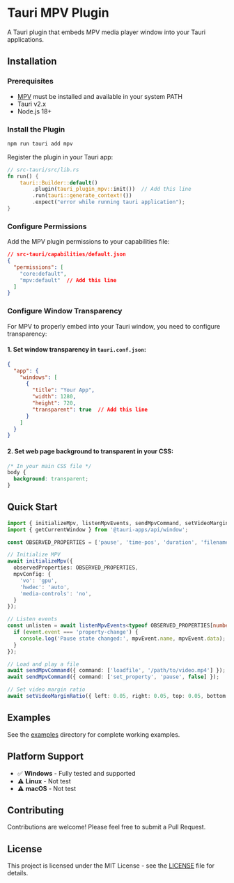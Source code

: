 # Tauri MPV Plugin

A Tauri plugin that embeds MPV media player window into your Tauri applications.

## Installation

### Prerequisites

- [MPV](https://mpv.io/) must be installed and available in your system PATH
- Tauri v2.x
- Node.js 18+

### Install the Plugin

```bash
npm run tauri add mpv
```

Register the plugin in your Tauri app:

```rust
// src-tauri/src/lib.rs
fn run() {
    tauri::Builder::default()
        .plugin(tauri_plugin_mpv::init())  // Add this line
        .run(tauri::generate_context!())
        .expect("error while running tauri application");
}
```

### Configure Permissions

Add the MPV plugin permissions to your capabilities file:

```json
// src-tauri/capabilities/default.json
{
  "permissions": [
    "core:default",
    "mpv:default"  // Add this line
  ]
}
```

### Configure Window Transparency

For MPV to properly embed into your Tauri window, you need to configure transparency:

#### 1. Set window transparency in `tauri.conf.json`:

```json
{
  "app": {
    "windows": [
      {
        "title": "Your App",
        "width": 1280,
        "height": 720,
        "transparent": true  // Add this line
      }
    ]
  }
}
```

#### 2. Set web page background to transparent in your CSS:

```css
/* In your main CSS file */
body {
  background: transparent;
}
```

## Quick Start

```typescript
import { initializeMpv, listenMpvEvents, sendMpvCommand, setVideoMarginRatio } from 'tauri-plugin-mpv';
import { getCurrentWindow } from '@tauri-apps/api/window';

const OBSERVED_PROPERTIES = ['pause', 'time-pos', 'duration', 'filename'] as const;

// Initialize MPV
await initializeMpv({
  observedProperties: OBSERVED_PROPERTIES,
  mpvConfig: {
    'vo': 'gpu',
    'hwdec': 'auto',
    'media-controls': 'no',
  }
});

// Listen events
const unlisten = await listenMpvEvents<typeof OBSERVED_PROPERTIES[number]>((event) => {
  if (event.event === 'property-change') {
    console.log('Pause state changed:', mpvEvent.name, mpvEvent.data);
  }
});

// Load and play a file
await sendMpvCommand({ command: ['loadfile', '/path/to/video.mp4'] });
await sendMpvCommand({ command: ['set_property', 'pause', false] });

// Set video margin ratio
await setVideoMarginRatio({ left: 0.05, right: 0.05, top: 0.05, bottom: 0.05 });
```

## Examples

See the [examples](./examples) directory for complete working examples.

## Platform Support

- ✅ **Windows** - Fully tested and supported
- ⚠️ **Linux** - Not test
- ⚠️ **macOS** - Not test

## Contributing

Contributions are welcome! Please feel free to submit a Pull Request.

## License

This project is licensed under the MIT License - see the [LICENSE](LICENSE) file for details.
